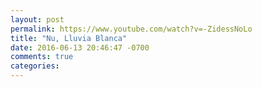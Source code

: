 ```yaml
---
layout: post
permalink: https://www.youtube.com/watch?v=-ZidessNoLo
title: "Nu, Lluvia Blanca"
date: 2016-06-13 20:46:47 -0700
comments: true
categories: 
---
```

